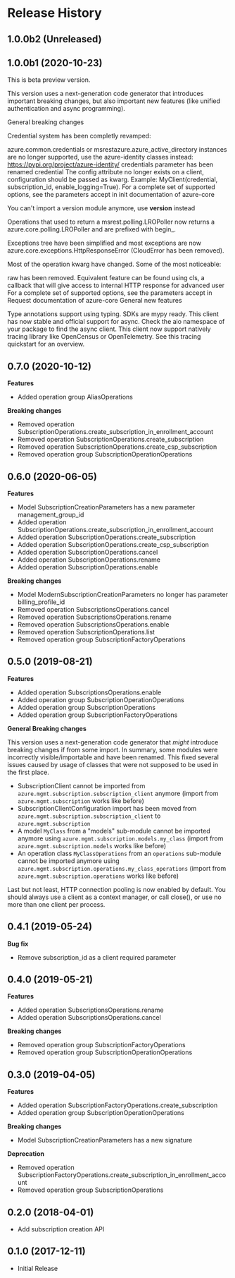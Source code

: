 # Release History

## 1.0.0b2 (Unreleased)


## 1.0.0b1 (2020-10-23)

This is beta preview version.

This version uses a next-generation code generator that introduces important breaking changes, but also important new features (like unified authentication and async programming).

General breaking changes

Credential system has been completly revamped:

azure.common.credentials or msrestazure.azure_active_directory instances are no longer supported, use the azure-identity classes instead: https://pypi.org/project/azure-identity/
credentials parameter has been renamed credential
The config attribute no longer exists on a client, configuration should be passed as kwarg. Example: MyClient(credential, subscription_id, enable_logging=True). For a complete set of supported options, see the parameters accept in init documentation of azure-core

You can't import a version module anymore, use __version__ instead

Operations that used to return a msrest.polling.LROPoller now returns a azure.core.polling.LROPoller and are prefixed with begin_.

Exceptions tree have been simplified and most exceptions are now azure.core.exceptions.HttpResponseError (CloudError has been removed).

Most of the operation kwarg have changed. Some of the most noticeable:

raw has been removed. Equivalent feature can be found using cls, a callback that will give access to internal HTTP response for advanced user
For a complete set of supported options, see the parameters accept in Request documentation of azure-core
General new features

Type annotations support using typing. SDKs are mypy ready.
This client has now stable and official support for async. Check the aio namespace of your package to find the async client.
This client now support natively tracing library like OpenCensus or OpenTelemetry. See this tracing quickstart for an overview.

## 0.7.0 (2020-10-12)

**Features**

  - Added operation group AliasOperations

**Breaking changes**

  - Removed operation SubscriptionOperations.create_subscription_in_enrollment_account
  - Removed operation SubscriptionOperations.create_subscription
  - Removed operation SubscriptionOperations.create_csp_subscription
  - Removed operation group SubscriptionOperationOperations

## 0.6.0 (2020-06-05)

**Features**

  - Model SubscriptionCreationParameters has a new parameter management_group_id
  - Added operation SubscriptionOperations.create_subscription_in_enrollment_account
  - Added operation SubscriptionOperations.create_subscription
  - Added operation SubscriptionOperations.create_csp_subscription
  - Added operation SubscriptionOperations.cancel
  - Added operation SubscriptionOperations.rename
  - Added operation SubscriptionOperations.enable

**Breaking changes**

  - Model ModernSubscriptionCreationParameters no longer has parameter billing_profile_id
  - Removed operation SubscriptionsOperations.cancel
  - Removed operation SubscriptionsOperations.rename
  - Removed operation SubscriptionsOperations.enable
  - Removed operation SubscriptionOperations.list
  - Removed operation group SubscriptionFactoryOperations

## 0.5.0 (2019-08-21)

**Features**

  - Added operation SubscriptionsOperations.enable
  - Added operation group SubscriptionOperationOperations
  - Added operation group SubscriptionOperations
  - Added operation group SubscriptionFactoryOperations

**General Breaking changes**

This version uses a next-generation code generator that *might*
introduce breaking changes if from some import. In summary, some modules
were incorrectly visible/importable and have been renamed. This fixed
several issues caused by usage of classes that were not supposed to be
used in the first place.

  - SubscriptionClient cannot be imported from
    `azure.mgmt.subscription.subscription_client` anymore (import
    from `azure.mgmt.subscription` works like before)
  - SubscriptionClientConfiguration import has been moved from
    `azure.mgmt.subscription.subscription_client` to
    `azure.mgmt.subscription`
  - A model `MyClass` from a "models" sub-module cannot be imported
    anymore using `azure.mgmt.subscription.models.my_class` (import
    from `azure.mgmt.subscription.models` works like before)
  - An operation class `MyClassOperations` from an `operations`
    sub-module cannot be imported anymore using
    `azure.mgmt.subscription.operations.my_class_operations` (import
    from `azure.mgmt.subscription.operations` works like before)

Last but not least, HTTP connection pooling is now enabled by default.
You should always use a client as a context manager, or call close(), or
use no more than one client per process.

## 0.4.1 (2019-05-24)

**Bug fix**

  - Remove subscription_id as a client required parameter

## 0.4.0 (2019-05-21)

**Features**

  - Added operation SubscriptionsOperations.rename
  - Added operation SubscriptionsOperations.cancel

**Breaking changes**

  - Removed operation group SubscriptionFactoryOperations
  - Removed operation group SubscriptionOperationOperations

## 0.3.0 (2019-04-05)

**Features**

  - Added operation SubscriptionFactoryOperations.create_subscription
  - Added operation group SubscriptionOperationOperations

**Breaking changes**

  - Model SubscriptionCreationParameters has a new signature

**Deprecation**

  - Removed operation
    SubscriptionFactoryOperations.create_subscription_in_enrollment_account
  - Removed operation group SubscriptionOperations

## 0.2.0 (2018-04-01)

  - Add subscription creation API

## 0.1.0 (2017-12-11)

  - Initial Release
